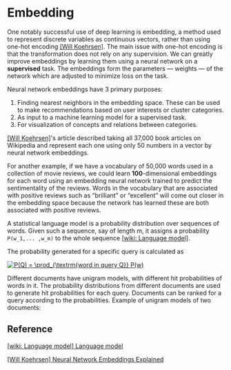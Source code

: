 
# Embedding 

One notably successful use of deep learning is embedding, a method used to represent discrete variables as continuous vectors, rather than using one-hot encoding [[Will Koehrsen]][Neural Network Embeddings Explained]. The main issue with one-hot encoding is that the transformation does not rely on any supervision. We can greatly improve embeddings by learning them using a neural network on a **supervised** task. The embeddings form the parameters — weights — of the network which are adjusted to minimize loss on the task.



Neural network embeddings have 3 primary purposes:

1. Finding nearest neighbors in the embedding space. These can be used to make recommendations based on user interests or cluster categories.
2. As input to a machine learning model for a supervised task.
3. For visualization of concepts and relations between categories.

[[Will Koehrsen]][Neural Network Embeddings Explained]'s article described taking all 37,000 book articles on Wikipedia and represent each one using only 50 numbers in a vector by neural network embeddings. 

For another example, if we have a vocabulary of 50,000 words used in a collection of movie reviews, we could learn **100**-dimensional embeddings for each word using an embedding neural network trained to predict the sentimentality of the reviews. Words in the vocabulary that are associated with positive reviews such as “brilliant” or “excellent” will come out closer in the embedding space because the network has learned these are both associated with positive reviews.






A statistical language model is a probability distribution over sequences of words. Given such a sequence, say of length m, it assigns a probability `P(w_1,... ,w_m)` to the whole sequence [[wiki: Language model]][Language model].








The probability generated for a specific query is calculated as

<a href="https://www.codecogs.com/eqnedit.php?latex=P(Q)&space;=&space;\prod_{\textrm{word&space;in&space;query&space;Q}}&space;P(w)" target="_blank"><img src="https://latex.codecogs.com/gif.latex?P(Q)&space;=&space;\prod_{\textrm{word&space;in&space;query&space;Q}}&space;P(w)" title="P(Q) = \prod_{\textrm{word in query Q}} P(w)" /></a>

Different documents have unigram models, with different hit probabilities of words in it. The probability distributions from different documents are used to generate hit probabilities for each query. Documents can be ranked for a query according to the probabilities. Example of unigram models of two documents:






## Reference

[Language model]: https://en.wikipedia.org/wiki/Language_model
[[wiki: Language model] Language model](https://en.wikipedia.org/wiki/Language_model)

[Neural Network Embeddings Explained]: https://towardsdatascience.com/neural-network-embeddings-explained-4d028e6f0526
[[Will Koehrsen] Neural Network Embeddings Explained](https://towardsdatascience.com/neural-network-embeddings-explained-4d028e6f0526)

